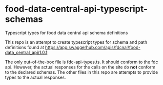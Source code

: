 # food-data-central-api-typescript-schemas
Typescript types for food data central api schema definitions

This repo is an attempt to create typescript types for schema and path definitions found at https://app.swaggerhub.com/apis/fdcnal/food-data_central_api/1.0.1

The only out-of-the-box file is fdc-api-types.ts.  It should conform to the fdc api.  However, the actual responses for the calls on the site do <b>not</b> conform to the declared schemas.  The other files in this repo are attempts to provide types to the actual responses.
